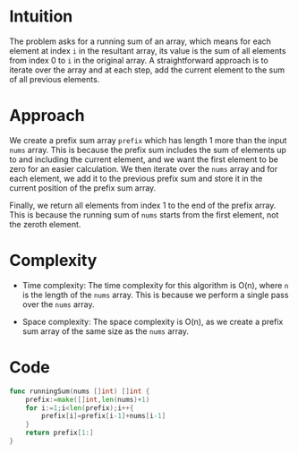# Intuition
The problem asks for a running sum of an array, which means for each element at index `i` in the resultant array, its value is the sum of all elements from index 0 to `i` in the original array. A straightforward approach is to iterate over the array and at each step, add the current element to the sum of all previous elements.

# Approach
We create a prefix sum array `prefix` which has length 1 more than the input `nums` array. This is because the prefix sum includes the sum of elements up to and including the current element, and we want the first element to be zero for an easier calculation. We then iterate over the `nums` array and for each element, we add it to the previous prefix sum and store it in the current position of the prefix sum array.

Finally, we return all elements from index 1 to the end of the prefix array. This is because the running sum of `nums` starts from the first element, not the zeroth element.

# Complexity
- Time complexity: The time complexity for this algorithm is O(n), where `n` is the length of the `nums` array. This is because we perform a single pass over the `nums` array.

- Space complexity: The space complexity is O(n), as we create a prefix sum array of the same size as the `nums` array.

# Code
```go
func runningSum(nums []int) []int {
    prefix:=make([]int,len(nums)+1)
    for i:=1;i<len(prefix);i++{
        prefix[i]=prefix[i-1]+nums[i-1]
    }
    return prefix[1:]
}
